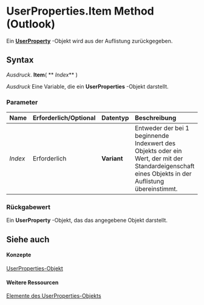 
# UserProperties.Item Method (Outlook)

Ein  **[UserProperty](c94f642f-4368-d775-a79f-ce6c39bfe1fd.md)** -Objekt wird aus der Auflistung zurückgegeben.


## Syntax

 _Ausdruck_. **Item**( ** _Index_** )

 _Ausdruck_ Eine Variable, die ein **UserProperties** -Objekt darstellt.


### Parameter



|**Name**|**Erforderlich/Optional**|**Datentyp**|**Beschreibung**|
|:-----|:-----|:-----|:-----|
| _Index_|Erforderlich|**Variant**|Entweder der bei 1 beginnende Indexwert des Objekts oder ein Wert, der mit der Standardeigenschaft eines Objekts in der Auflistung übereinstimmt.|

### Rückgabewert

Ein  **UserProperty** -Objekt, das das angegebene Objekt darstellt.


## Siehe auch


#### Konzepte


[UserProperties-Objekt](20b49c86-d74f-9bda-382c-559af278c148.md)
#### Weitere Ressourcen


[Elemente des UserProperties-Objekts](http://msdn.microsoft.com/library/b71f8a0b-3951-cfb0-89f2-df8851f3993d%28Office.15%29.aspx)